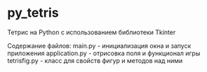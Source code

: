 py_tetris
=========

Тетрис на Python с использованием библиотеки Tkinter

Содержание файлов:
  main.py - инициализация окна и запуск приложения
  application.py - отрисовка поля и функционал игры
  tetrisfig.py - класс для свойств фигур и методов над ними
